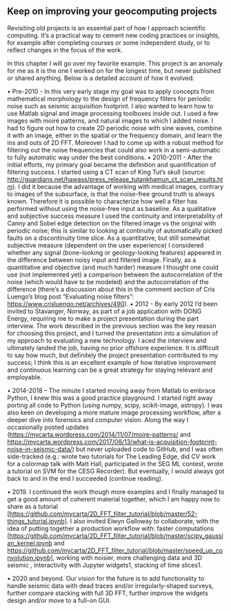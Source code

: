 ## Keep on improving your geocomputing projects
     
Revisiting old projects is an essential part of how I approach scientific computing. It’s a practical way to cement new coding practices or insights, for example after completing courses or some independent study, or to reflect changes in the focus of the work.

In this chapter I will go over my favorite example. This project is an anomaly for me as it is the one I worked on for the longest time, but never published or shared anything. Below is a detailed account of how it evolved:

•	Pre-2010 - In this very early stage my goal was to apply concepts from mathematical morphology to the design of frequency filters for periodic noise such as seismic acquisition footprint. I also wanted to learn how to use Matlab signal and image processing toolboxes inside out. I used a few images with moiré patterns, and natural images to which I added noise. I had to figure out how to create 2D periodic noise with sine waves, combine it with an image, either in the spatial or the frequency domain, and learn the ins and outs of 2D FFT. Moreover I had to come up with a robust method for filtering out the noise frequencies that could also work in a semi-automatic to fully automatic way under the best conditions.
•	2010-2011 - After the initial efforts, my primary goal became the definition and quantification of filtering success. I started using a CT scan of King Tut’s skull (source: http://guardians.net/hawass/press_release_tutankhamun_ct_scan_results.htm). I did it because the advantage of working with medical images, contrary to images of the subsurface, is that the noise-free ground truth is always known. Therefore it is possible to characterize how well a filter has performed without using the noise-free input as baseline. As a qualitative and subjective success measure I used the continuity and interpretability of Canny and Sobel edge detection on the filtered image vs the original with periodic noise; this is similar to looking at continuity of automatically picked faults on a discontinuity time slice. As a quantitative, but still somewhat subjective measure (dependent on the user experience) I considered whether any signal (bone-looking or geology-looking features) appeared in the difference between noisy input and filtered image. Finally, as a quantitative and objective (and much harder) measure I thought one could use (not implemented yet) a comparison between the autocorrelation of the noise (which would have to be modeled) and the autocorrelation of the difference (there’s a discussion about this in the comment section of Cris Luengo’s blog post “Evaluating noise filters”: https://www.crisluengo.net/archives/490). 
•	2012 - By early 2012 I’d been invited to Stavanger, Norway, as part of a job application with DONG Energy, requiring me to make a project presentation during the part interview. The work described in the previous section was the key reason for choosing this project, and I turned the presentation into a simulation of my approach to evaluating a new technology. I aced the interview and ultimately landed the job, having no prior offshore experience. It is difficult to say how much, but definitely the project presentation contributed to my success; I think this is an excellent example of how iterative improvement and continuous learning can be a great strategy for staying relevant and employable. 

•	2014-2018 – The minute I started moving away from Matlab to embrace Python, I knew this was a good practice playground. I started right away porting all code to Python (using numpy, scipy, scikit-image, astropy). I was also keen on developing a more mature image processing workflow, after a deeper dive into forensics and computer vision. Along the way I occasionally posted updates (https://mycarta.wordpress.com/2014/11/07/moire-patterns/ and https://mycarta.wordpress.com/2017/08/13/what-is-acquisition-footprint-noise-in-seismic-data/) but never uploaded code to GitHub, and I was often side-tracked (e.g.: wrote two tutorials for The Leading Edge, did CV work for a colormap talk with Matt Hall, participated in the SEG ML contest, wrote a tutorial on SVM for the CESG Recorder). But eventually, I would always got back to and in the end I succeeded (continue reading).

•	2019.  I continued the work though more examples and I finally managed to get a good amount of coherent material together, which I am happy now to share as a tutorial [https://github.com/mycarta/2D_FFT_filter_tutorial/blob/master/52-things_tutorial.ipynb]. I also invited Elwyn Galloway to collaborate, with the idea of putting together a production workflow with: faster computations [https://github.com/mycarta/2D_FFT_filter_tutorial/blob/master/scipy_gaussian_kernel.ipynb and https://github.com/mycarta/2D_FFT_filter_tutorial/blob/master/speed_up_convolution.ipynb], working with noisier, more challenging data and 3D seismic , interactivity with Jupyter widgets1, stacking of time slices1.

•	2020 and beyond. Our vision for the future is to add functionality to handle seismic data with dead traces and/or irregularly-shaped surveys, further compare stacking with full 3D FFT, further improve the widgets design and/or move to a full-on GUI.


